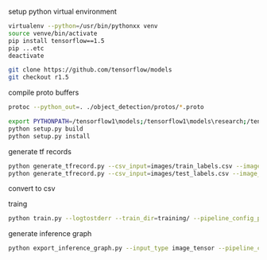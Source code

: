
setup python virtual environment

```sh
virtualenv --python=/usr/bin/pythonxx venv
source venve/bin/activate
pip install tensorflow==1.5
pip ...etc
deactivate
```

```sh
git clone https://github.com/tensorflow/models
git checkout r1.5
```

compile proto buffers

```sh
protoc --python_out=. ./object_detection/protos/*.proto
```

```sh
export PYTHONPATH=/tensorflow1\models;/tensorflow1\models\research;/tensorflow1/models/research/slim
python setup.py build
python setup.py install
```

generate tf records

```sh
python generate_tfrecord.py --csv_input=images/train_labels.csv --image_dir=images/train --output_path=train.record
python generate_tfrecord.py --csv_input=images/test_labels.csv --image_dir=images/test --output_path=test.record
```

convert to csv

traing

```sh
python train.py --logtostderr --train_dir=training/ --pipeline_config_path=training/faster_rcnn_inception_v2_pets.config
```

generate inference graph

```sh
python export_inference_graph.py --input_type image_tensor --pipeline_config_path training/faster_rcnn_inception_v2_pets.config --trained_checkpoint_prefix training/model.ckpt-XXXX --output_directory inference_graph
```